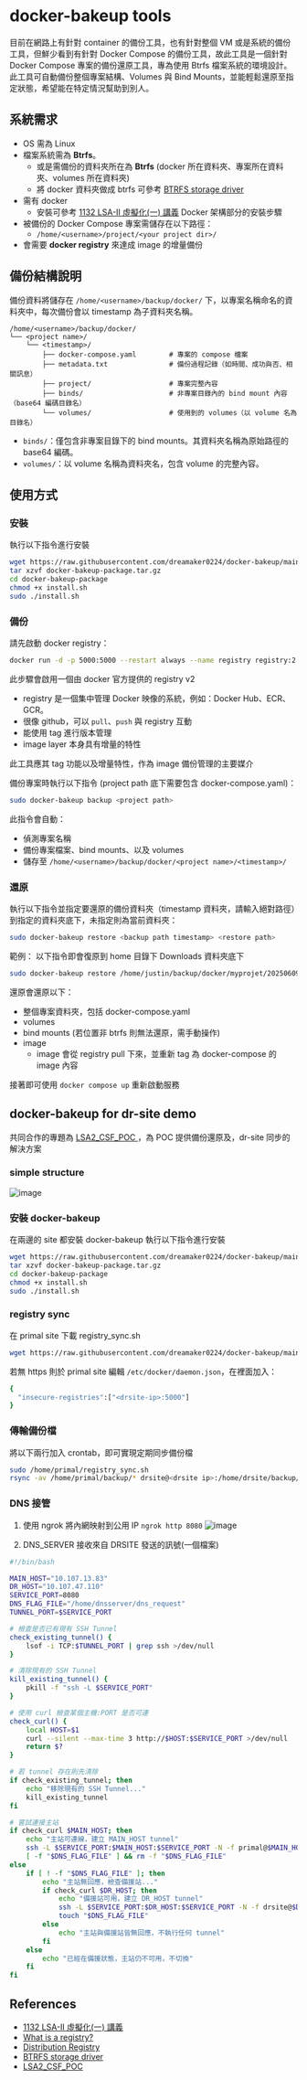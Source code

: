# docker-bakeup tools

目前在網路上有針對 container 的備份工具，也有針對整個 VM 或是系統的備份工具，但鮮少看到有針對 Docker Compose 的備份工具，故此工具是一個針對 Docker Compose 專案的備份還原工具，專為使用 Btrfs 檔案系統的環境設計。此工具可自動備份整個專案結構、Volumes 與 Bind Mounts，並能輕鬆還原至指定狀態，希望能在特定情況幫助到別人。
## 系統需求
- OS 需為 Linux
- 檔案系統需為 **Btrfs**。
    - 或是需備份的資料夾所在為 **Btrfs** (docker 所在資料夾、專案所在資料夾、volumes 所在資料夾)
    - 將 docker 資料夾做成 btrfs 可參考 [BTRFS storage driver](https://docs.docker.com/engine/storage/drivers/btrfs-driver/)
- 需有 docker
  - 安裝可參考 [1132 LSA-II 虛擬化(一) 講義](https://hackmd.io/@k7pRcwifQeipyTOGHpk1vg/SyqBlJnnyg) Docker 架構部分的安裝步驟
- 被備份的 Docker Compose 專案需儲存在以下路徑：
  - `/home/<username>/project/<your project dir>/`
- 會需要 **docker registry** 來達成 image 的增量備份

## 備份結構說明

備份資料將儲存在 `/home/<username>/backup/docker/` 下，以專案名稱命名的資料夾中，每次備份會以 timestamp 為子資料夾名稱。

```
/home/<username>/backup/docker/
└── <project name>/
    └── <timestamp>/
        ├── docker-compose.yaml        # 專案的 compose 檔案
        ├── metadata.txt               # 備份過程記錄（如時間、成功與否、相關訊息）
        ├── project/                   # 專案完整內容
        ├── binds/                     # 非專案目錄內的 bind mount 內容（base64 編碼目錄名）
        └── volumes/                   # 使用到的 volumes（以 volume 名為目錄名）
```

* `binds/`：僅包含非專案目錄下的 bind mounts。其資料夾名稱為原始路徑的 base64 編碼。
* `volumes/`：以 volume 名稱為資料夾名，包含 volume 的完整內容。

## 使用方式
### 安裝
執行以下指令進行安裝
```bash
wget https://raw.githubusercontent.com/dreamaker0224/docker-bakeup/main/docker-bakeup-package.tar.gz
tar xzvf docker-bakeup-package.tar.gz
cd docker-bakeup-package
chmod +x install.sh
sudo ./install.sh
```
### 備份
請先啟動 docker registry：
```bash
docker run -d -p 5000:5000 --restart always --name registry registry:2
```
此步驟會啟用一個由 docker 官方提供的 registry v2
- registry 是一個集中管理 Docker 映像的系統，例如：Docker Hub、ECR、GCR。
- 很像 github，可以 `pull`、`push` 與 registry 互動
- 能使用 tag 進行版本管理
- image layer 本身具有增量的特性

此工具應其 tag 功能以及增量特性，作為 image 備份管理的主要媒介

備份專案時執行以下指令 (project path 底下需要包含 docker-compose.yaml)：

```bash
sudo docker-bakeup backup <project path>
```

此指令會自動：
- 偵測專案名稱
- 備份專案檔案、bind mounts、以及 volumes
- 儲存至 `/home/<username>/backup/docker/<project name>/<timestamp>/`

### 還原

執行以下指令並指定要還原的備份資料夾（timestamp 資料夾，請輸入絕對路徑）到指定的資料夾底下，未指定則為當前資料夾：

```bash
sudo docker-bakeup restore <backup path timestamp> <restore path>
```
範例：
以下指令即會復原到 home 目錄下 Downloads 資料夾底下
```bash
sudo docker-bakeup restore /home/justin/backup/docker/myprojet/20250609_190334 ./Downloads
```
還原會還原以下：
- 整個專案資料夾，包括 docker-compose.yaml
- volumes 
- bind mounts (若位置非 btrfs 則無法還原，需手動操作)
- image
    - image 會從 registry pull 下來，並重新 tag 為 docker-compose 的 image 內容


接著即可使用 `docker compose up` 重新啟動服務


## docker-bakeup for dr-site demo
共同合作的專題為 [LSA2_CSF_POC
](https://github.com/Hikana/LSA2_CSF_POC)，為 POC 提供備份還原及，dr-site 同步的解決方案
### simple structure
![image](https://hackmd.io/_uploads/BykDcykQge.png)
### 安裝 docker-bakeup
在兩邊的 site 都安裝 docker-bakeup
執行以下指令進行安裝
```bash
wget https://raw.githubusercontent.com/dreamaker0224/docker-bakeup/main/docker-bakeup-package.tar.gz
tar xzvf docker-bakeup-package.tar.gz
cd docker-bakeup-package
chmod +x install.sh
sudo ./install.sh
```
### registry sync
在 primal site 下載 registry_sync.sh
```bash
wget https://raw.githubusercontent.com/dreamaker0224/docker-bakeup/main/dr-stie-poc/registry_sync.sh
```

若無 https 則於 primal site 編輯 `/etc/docker/daemon.json`，在裡面加入：
```bash
{
  "insecure-registries":["<drsite-ip>:5000"]
}
```
### 傳輸備份檔
將以下兩行加入 crontab，即可實現定期同步備份檔
```bash
sudo /home/primal/registry_sync.sh
rsync -av /home/primal/backup/* drsite@<drsite ip>:/home/drsite/backup/
```
### DNS 接管
1. 使用 ngrok 將內網映射到公用 IP
`ngrok http 8080`
![image](https://github.com/user-attachments/assets/baf36ae8-c3e4-4345-9765-7427c4c4c50d)


2. DNS_SERVER 接收來自 DRSITE 發送的訊號(一個檔案)

```bash
#!/bin/bash

MAIN_HOST="10.107.13.83"
DR_HOST="10.107.47.110"
SERVICE_PORT=8080
DNS_FLAG_FILE="/home/dnsserver/dns_request"
TUNNEL_PORT=$SERVICE_PORT

# 檢查是否已有現有 SSH Tunnel
check_existing_tunnel() {
    lsof -i TCP:$TUNNEL_PORT | grep ssh >/dev/null
}

# 清除現有的 SSH Tunnel
kill_existing_tunnel() {
    pkill -f "ssh -L $SERVICE_PORT"
}

# 使用 curl 檢查某個主機:PORT 是否可連
check_curl() {
    local HOST=$1
    curl --silent --max-time 3 http://$HOST:$SERVICE_PORT >/dev/null
    return $?
}

# 若 tunnel 存在則先清除
if check_existing_tunnel; then
    echo "移除現有的 SSH Tunnel..."
    kill_existing_tunnel
fi

# 嘗試連接主站
if check_curl $MAIN_HOST; then
    echo "主站可連線，建立 MAIN_HOST tunnel"
    ssh -L $SERVICE_PORT:$MAIN_HOST:$SERVICE_PORT -N -f primal@$MAIN_HOST
    [ -f "$DNS_FLAG_FILE" ] && rm -f "$DNS_FLAG_FILE"
else
    if [ ! -f "$DNS_FLAG_FILE" ]; then
        echo "主站無回應，檢查備援站..."
        if check_curl $DR_HOST; then
            echo "備援站可用，建立 DR_HOST tunnel"
            ssh -L $SERVICE_PORT:$DR_HOST:$SERVICE_PORT -N -f drsite@$DR_HOST
            touch "$DNS_FLAG_FILE"
        else
            echo "主站與備援站皆無回應，不執行任何 tunnel"
        fi
    else
        echo "已經在備援狀態，主站仍不可用，不切換"
    fi
fi

```


## References
- [1132 LSA-II 虛擬化(一) 講義](https://hackmd.io/@k7pRcwifQeipyTOGHpk1vg/SyqBlJnnyg)
- [What is a registry?](https://docs.docker.com/get-started/docker-concepts/the-basics/what-is-a-registry/)
- [Distribution Registry](https://hub.docker.com/_/registry)
- [BTRFS storage driver](https://docs.docker.com/engine/storage/drivers/btrfs-driver/)
- [LSA2_CSF_POC](https://github.com/Hikana/LSA2_CSF_POC)

